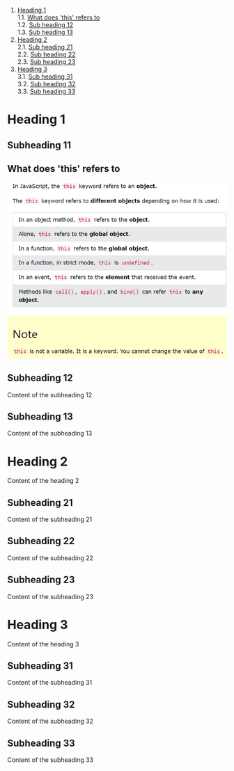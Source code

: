 
 
 1. [Heading 1](#heading-1) <br/>
	1.1. [What does 'this' refers to](#what-does-this-refers-to) <br/>
	1.2. [Sub heading 12](#subheading-12) <br/>
 	1.3. [Sub heading 13](#subheading-13) <br/>
 2. [Heading 2](#heading-2) <br/>
  	2.1. [Sub heading 21](#subheading-21) <br/>
 	2.2. [Sub heading 22](#subheading-22) <br/>
  	2.3. [Sub heading 23](#subheading-23) <br/>
 3. [Heading 3](#heading-3) <br/>
	3.1. [Sub heading 31](#subheading-31) <br/>
  	3.2. [Sub heading 32](#subheading-32) <br/>
  	3.3. [Sub heading 33](#subheading-33) <br/>


 # Heading 1
 ## Subheading 11 
 ## What does 'this' refers to
![alt text](image.png)
 ## Subheading 12
 Content of the subheading 12
 ## Subheading 13
 Content of the subheading 13
 # Heading 2
 Content of the heading 2
 ## Subheading 21
 Content of the subheading 21
 ## Subheading 22
 Content of the subheading 22
 ## Subheading 23
 Content of the subheading 23
 # Heading 3
 Content of the heading 3
 ## Subheading 31
 Content of the subheading 31
 ## Subheading 32
 Content of the subheading 32
 ## Subheading 33
 Content of the subheading 33
